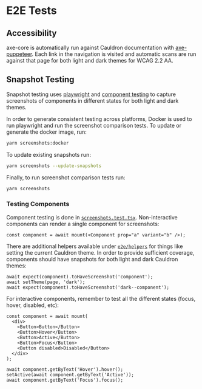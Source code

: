 # E2E Tests

## Accessibility

axe-core is automatically run against Cauldron documentation with [axe-puppeteer](https://www.npmjs.com/package/@axe-core/puppeteer). Each link in the navigation is visited and automatic scans are run against that page for both light and dark themes for WCAG 2.2 AA.

## Snapshot Testing

Snapshot testing uses [playwright](https://playwright.dev/) and [component testing](https://playwright.dev/docs/test-components) to capture screenshots of components in different states for both light and dark themes.

In order to generate consistent testing across platforms, Docker is used to run playwright and run the screenshot comparison tests. To update or generate the docker image, run:

```sh
yarn screenshots:docker
```

To update existing snapshots run:

```sh
yarn screenshots --update-snapshots
```

Finally, to run screenshot comparison tests run:

```sh
yarn screenshots
```

### Testing Components

Component testing is done in [`screenshots.test.tsx`](./screenshots.test.tsx). Non-interactive components can render a single component for screenshots:

```tsx
const component = await mount(<Component prop="a" variant="b" />);
```

There are additional helpers available under [`e2e/helpers`](./helpers/playwright.ts) for things like setting the current Cauldron theme. In order to provide sufficient coverage, components should have snapshots for both light and dark Cauldron themes:

```tsx
await expect(component).toHaveScreenshot('component');
await setTheme(page, 'dark');
await expect(component).toHaveScreenshot('dark--component');
```

For interactive components, remember to test all the different states (focus, hover, disabled, etc):

```tsx
const component = await mount(
  <div>
    <Button>Button</Button>
    <Button>Hover</Button>
    <Button>Active</Button>
    <Button>Focus</Button>
    <Button disabled>Disabled</Button>
  </div>
);

await component.getByText('Hover').hover();
setActive(await component.getByText('Active'));
await component.getByText('Focus').focus();
```
